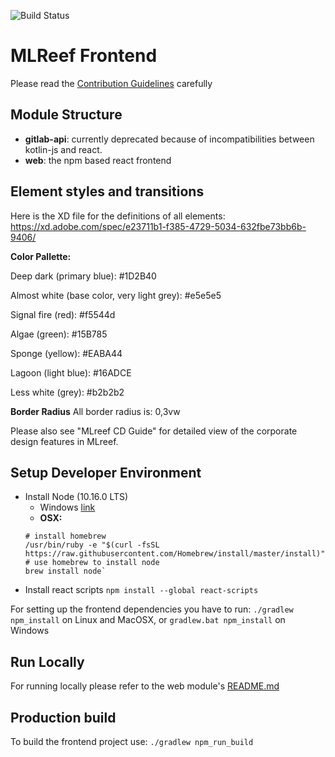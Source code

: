 ![Build Status](https://gitlab.com/mlreef/frontend/badges/master/build.svg)

MLReef Frontend
====================
Please read the [Contribution Guidelines](CONTRIBUTE.md) carefully


Module Structure
--------------------
* **gitlab-api**: currently deprecated because of incompatibilities between kotlin-js and react.
* **web**: the npm based react frontend


Element styles and transitions
--------------------
Here is the XD file for the definitions of all elements: https://xd.adobe.com/spec/e23711b1-f385-4729-5034-632fbe73bb6b-9406/

**Color Pallette:**

<p>Deep dark (primary blue): #1D2B40</p>
<p>Almost white (base color, very light grey): #e5e5e5</p>
<p>Signal fire (red): #f5544d</p>
<p>Algae (green): #15B785</p>
<p>Sponge (yellow): #EABA44</p>
<p>Lagoon (light blue): #16ADCE</p>
<p>Less white (grey): #b2b2b2</p>

**Border Radius**
All border radius is: 0,3vw

Please also see "MLreef CD Guide" for detailed view of the corporate design features in MLreef.

Setup Developer Environment
--------------------
* Install Node (10.16.0 LTS)
  * Windows [link](https://nodejs.org/en/download/)
  * **OSX:**
  ```shell script
  # install homebrew
  /usr/bin/ruby -e "$(curl -fsSL https://raw.githubusercontent.com/Homebrew/install/master/install)"
  # use homebrew to install node
  brew install node`
  ```
* Install react scripts `npm install --global react-scripts`

For setting up the frontend dependencies you have to run: `./gradlew npm_install` on Linux and MacOSX, or `gradlew.bat npm_install` on Windows


Run Locally
--------------------
For running locally please refer to the web module's [README.md](web/README.md) 


Production build
--------------------
To build the frontend project use: `./gradlew npm_run_build`
